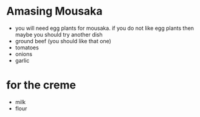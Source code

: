 # Amasing Mousaka

* you will need egg plants for mousaka. if you do not like egg plants then maybe you should try another dish 
* ground beef (you should like that one)
* tomatoes
* onions
* garlic

# for the creme

* milk
* flour
